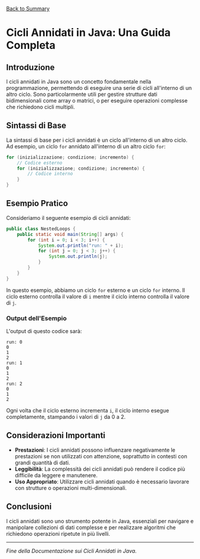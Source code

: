 [Back to Summary](../Summary.md)

# Cicli Annidati in Java: Una Guida Completa

## Introduzione
I cicli annidati in Java sono un concetto fondamentale nella programmazione, permettendo di eseguire una serie di cicli all'interno di un altro ciclo. Sono particolarmente utili per gestire strutture dati bidimensionali come array o matrici, o per eseguire operazioni complesse che richiedono cicli multipli.

## Sintassi di Base
La sintassi di base per i cicli annidati è un ciclo all'interno di un altro ciclo. Ad esempio, un ciclo `for` annidato all'interno di un altro ciclo `for`:

```java
for (inizializzazione; condizione; incremento) {
    // Codice esterno
    for (inizializzazione; condizione; incremento) {
        // Codice interno
    }
}
```

## Esempio Pratico
Consideriamo il seguente esempio di cicli annidati:

```java
public class NestedLoops {
    public static void main(String[] args) {
        for (int i = 0; i < 3; i++) {
            System.out.println("run: " + i);
            for (int j = 0; j < 3; j++) {
                System.out.println(j);
            }
        }
    }
}
```

In questo esempio, abbiamo un ciclo `for` esterno e un ciclo `for` interno. Il ciclo esterno controlla il valore di `i` mentre il ciclo interno controlla il valore di `j`.

### Output dell'Esempio
L'output di questo codice sarà:

```
run: 0
0
1
2
run: 1
0
1
2
run: 2
0
1
2
```

Ogni volta che il ciclo esterno incrementa `i`, il ciclo interno esegue completamente, stampando i valori di `j` da 0 a 2.

## Considerazioni Importanti
- **Prestazioni**: I cicli annidati possono influenzare negativamente le prestazioni se non utilizzati con attenzione, soprattutto in contesti con grandi quantità di dati.
- **Leggibilità**: La complessità dei cicli annidati può rendere il codice più difficile da leggere e manutenere.
- **Uso Appropriato**: Utilizzare cicli annidati quando è necessario lavorare con strutture o operazioni multi-dimensionali.

## Conclusioni
I cicli annidati sono uno strumento potente in Java, essenziali per navigare e manipolare collezioni di dati complesse e per realizzare algoritmi che richiedono operazioni ripetute in più livelli.

---

*Fine della Documentazione sui Cicli Annidati in Java.*
